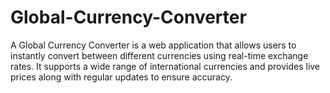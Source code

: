 # Global-Currency-Converter
A Global Currency Converter is a web application that allows users to instantly convert between different currencies using real-time exchange rates. It supports a wide range of international currencies and provides live prices along with regular updates to ensure accuracy.
